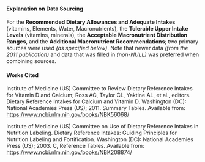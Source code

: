 #### Explanation on Data Sourcing
For the __Recommended Dietary Allowances and Adequate Intakes__ (vitamins, Elements, Water, Macronutrients), the __Tolerable Upper Intake Levels__ (vitamins, minerals), the __Acceptable Macronutrient Distribution Ranges__, and the __Additional Macronutrient Recommendations__; two primary sources were used _(as specified below)_. Note that newer data _(from the 2011 publication)_ and data that was filled in _(non-NULL)_ was preferred when combining sources.

#### Works Cited
Institute of Medicine (US) Committee to Review Dietary Reference Intakes for Vitamin D and Calcium; Ross AC, Taylor CL, Yaktine AL, et al., editors. Dietary Reference Intakes for Calcium and Vitamin D. Washington (DC): National Academies Press (US); 2011. Summary Tables. Available from: https://www.ncbi.nlm.nih.gov/books/NBK56068/

Institute of Medicine (US) Committee on Use of Dietary Reference Intakes in Nutrition Labeling. Dietary Reference Intakes: Guiding Principles for Nutrition Labeling and Fortification. Washington (DC): National Academies Press (US); 2003. C, Reference Tables. Available from: https://www.ncbi.nlm.nih.gov/books/NBK208874/
